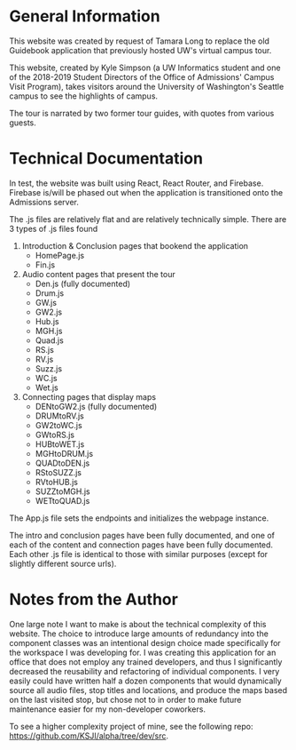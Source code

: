 # General Information
This website was created by request of Tamara Long to replace the old Guidebook application that previously hosted UW's virtual campus tour.

This website, created by Kyle Simpson (a UW Informatics student and one of the 2018-2019 Student Directors of the Office of Admissions' Campus Visit Program), takes visitors around the University of Washington's Seattle campus to see the highlights of campus.  

The tour is narrated by two former tour guides, with quotes from various guests.  




# Technical Documentation
In test, the website was built using React, React Router, and Firebase.  Firebase is/will be phased out when the application is transitioned onto the Admissions server.

The .js files are relatively flat and are relatively technically simple.  There are 3 types of .js files found
1. Introduction & Conclusion pages that bookend the application
    - HomePage.js
    - Fin.js
2. Audio content pages that present the tour
    - Den.js (fully documented)
    - Drum.js
    - GW.js
    - GW2.js
    - Hub.js
    - MGH.js
    - Quad.js
    - RS.js
    - RV.js
    - Suzz.js
    - WC.js
    - Wet.js
3. Connecting pages that display maps
    - DENtoGW2.js (fully documented)
    - DRUMtoRV.js
    - GW2toWC.js
    - GWtoRS.js
    - HUBtoWET.js
    - MGHtoDRUM.js
    - QUADtoDEN.js
    - RStoSUZZ.js
    - RVtoHUB.js
    - SUZZtoMGH.js
    - WETtoQUAD.js

The App.js file sets the endpoints and initializes the webpage instance.

The intro and conclusion pages have been fully documented, and one of each of the content and connection pages have been fully documented.  Each other .js file is identical to those with similar purposes (except for slightly different source urls).


# Notes from the Author
One large note I want to make is about the technical complexity of this website.  The choice to introduce large amounts of redundancy into the component classes was an intentional design choice made specifically for the workspace I was developing for.  I was creating this application for an office that does not employ any trained developers, and thus I significantly decreased the reusability and refactoring of individual components.  I very easily could have written half a dozen components that would dynamically source all audio files, stop titles and locations, and produce the maps based on the last visited stop, but chose not to in order to make future maintenance easier for my non-developer coworkers.

To see a higher complexity project of mine, see the following repo: https://github.com/KSJI/alpha/tree/dev/src.
